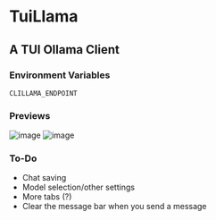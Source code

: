 # TuiLlama
## A TUI Ollama Client

### Environment Variables
`CLILLAMA_ENDPOINT`

### Previews
![image](https://github.com/user-attachments/assets/f0a0a15d-dd36-4677-ad5c-0f1895dc993d)
![image](https://github.com/user-attachments/assets/2f8d335f-bb88-43fb-a2cf-b37a14fab6e3)

### To-Do
- Chat saving
- Model selection/other settings
- More tabs (?)
- Clear the message bar when you send a message
